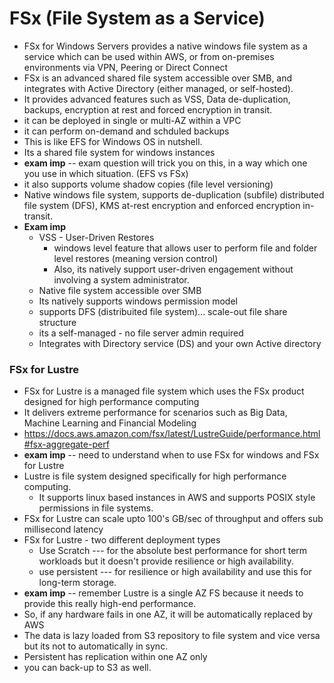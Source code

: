 # FSx (File System as a Service)
- FSx for Windows Servers provides a native windows file system as a service which can be used within AWS, or from on-premises environments via VPN, Peering or Direct Connect
- FSx is an advanced shared file system accessible over SMB, and integrates with Active Directory (either managed, or self-hosted).
- It provides advanced features such as VSS, Data de-duplication, backups, encryption at rest and forced encryption in transit.
- it can be deployed in single or multi-AZ within a VPC
- it can perform on-demand and schduled backups
- This is like EFS for Windows OS in nutshell.
- Its a shared file system for windows instances
- **exam imp** -- exam question will trick you on this, in a way which one you use in which situation. (EFS vs FSx)
- it also supports volume shadow copies (file level versioning)
- Native windows file system, supports de-duplication (subfile) distributed file system (DFS), KMS at-rest encryption and enforced encryption in-transit.
- **Exam imp**
  - VSS - User-Driven Restores
    - windows level feature that allows user to perform file and folder level restores (meaning version control)
    - Also, its natively support user-driven engagement without involving a system administrator.
  - Native file system accessible over SMB
  - Its natively supports windows permission model
  - supports DFS (distribuited file system)... scale-out file share structure
  - its a self-managed - no file server admin required
  - Integrates with Directory service (DS) and your own Active directory


### FSx for Lustre
- FSx for Lustre is a managed file system which uses the FSx product designed for high performance computing
- It delivers extreme performance for scenarios such as Big Data, Machine Learning and Financial Modeling
- https://docs.aws.amazon.com/fsx/latest/LustreGuide/performance.html#fsx-aggregate-perf
- **exam imp** -- need to understand when to use FSx for windows and FSx for Lustre
- Lustre is file system designed specifically for high performance computing.
  - It supports linux based instances in AWS and supports POSIX style permissions in file systems.
- FSx for Lustre can scale upto 100's GB/sec of throughput and offers sub millisecond latency
- FSx for Lustre - two different deployment types
  - Use Scratch --- for the absolute best performance for short term workloads but it doesn't provide resilience or high availability.
  - use persistent --- for resilience or high availability and use this for long-term storage. 
- **exam imp** -- remember Lustre is a single AZ FS because it needs to provide this really high-end performance.
- So, if any hardware fails in one AZ, it will be automatically replaced by AWS
- The data is lazy loaded from S3 repository to file system and vice versa but its not to automatically in sync.
- Persistent has replication within one AZ only
- you can back-up to S3 as well.
